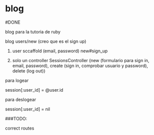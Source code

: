 blog
====

#DONE

blog para la tutoria de ruby

blog users/new (creo que es el sign up)

1. user sccaffold (email, password)
  new#sign_up
  
2. solo un controller SessionsController (new (formulario para sign in, email, 
  password), create (sign in, comprobar usuario y password), delete (log out))

para logear

session[:user_id] = @user.id

para deslogear

session[:user_id] = nil

###TODO:

correct routes

